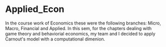 # Applied_Econ
In the course work of Economics these were the following branches: Micro, Macro, Financial and Applied. In this sem, for the chapters dealing with game theory and behaviorial economics, my team and I decided to apply Carnout's model with a computational dimenion.


